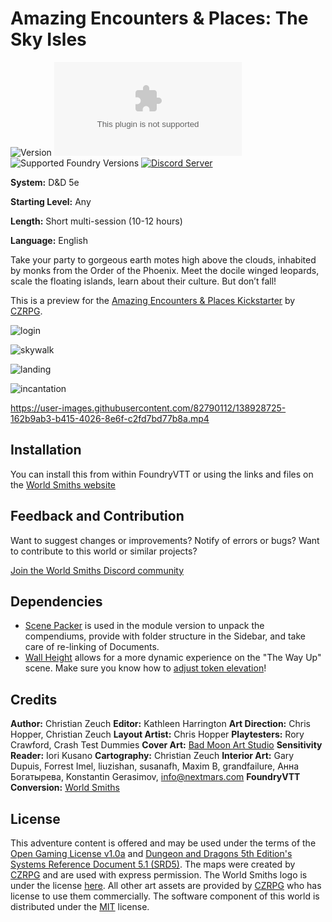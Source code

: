 # Amazing Encounters & Places: The Sky Isles

![Version](https://img.shields.io/github/v/tag/World-Smiths/the-sky-isles?label=Version&style=flat-square&color=2577a1) ![Latest Release Download Count](https://img.shields.io/github/downloads/World-Smiths/the-sky-isles/latest/world.zip?label=Downloads&style=flat-square&color=9b43a8) ![Supported Foundry Versions](https://img.shields.io/endpoint?url=https://foundryshields.com/version?url=https://raw.githubusercontent.com/World-Smiths/the-sky-isles/main/world.json&style=flat-square&color=ff6400) [![Discord Server](https://img.shields.io/badge/-Discord-%232c2f33?style=flat-square&logo=discord)](https://discord.gg/2YCFD8fxG7)

**System:** D&D 5e

**Starting Level:** Any

**Length:** Short multi-session (10-12 hours)

**Language:** English

Take your party to gorgeous earth motes high above the clouds, inhabited by monks from the Order of the Phoenix. Meet the docile winged leopards, scale the floating islands, learn about their culture. But don’t fall!

This is a preview for the [Amazing Encounters & Places Kickstarter](https://www.kickstarter.com/projects/2071391541/amazing-encounters-and-places-vol-1-5e) by [CZRPG](https://czrpg.com/).

![login](https://user-images.githubusercontent.com/82790112/138794786-f839e9da-b43f-4767-af50-016f00e4250c.png)

![skywalk](https://user-images.githubusercontent.com/82790112/138880390-695d00e5-23ed-4c7d-85ed-da693b16cc83.gif)

![landing](https://media.discordapp.net/attachments/892517753905365002/902358803331301426/unknown.png)

![incantation](https://user-images.githubusercontent.com/82790112/138797534-3d18a62c-d06d-4114-b557-9dead1979ada.gif)

https://user-images.githubusercontent.com/82790112/138928725-162b9ab3-b415-4026-8e6f-c2fd7bd77b8a.mp4

## Installation

You can install this from within FoundryVTT or using the links and files on the [World Smiths website](https://world-smiths.github.io/page)

## Feedback and Contribution

Want to suggest changes or improvements? Notify of errors or bugs?
Want to contribute to this world or similar projects?

[Join the World Smiths Discord community](https://discord.gg/2YCFD8fxG7)

## Dependencies

* [Scene Packer](https://foundryvtt.com/packages/scene-packer) is used in the module version to unpack the compendiums, provide with folder structure in the Sidebar, and take care of re-linking of Documents.
* [Wall Height](https://foundryvtt.com/packages/wall-height) allows for a more dynamic experience on the "The Way Up" scene. Make sure you know how to [adjust token elevation](https://foundryvtt.com/article/tokens)!

## Credits

**Author:** Christian Zeuch
**Editor:** Kathleen Harrington
**Art Direction:** Chris Hopper, Christian Zeuch
**Layout Artist:** Chris Hopper
**Playtesters:** Rory Crawford, Crash Test Dummies
**Cover Art:** [Bad Moon Art Studio](www.badmoonart.com)
**Sensitivity Reader:** Iori Kusano
**Cartography:** Christian Zeuch
**Interior Art:** Gary Dupuis, Forrest Imel, liuzishan, susanafh, Maxim B, grandfailure, Анна Богатырева, Konstantin Gerasimov, [info@nextmars.com](mailto:info@nextmars.com)
**FoundryVTT Conversion:** [World Smiths](https://world-smiths.github.io/page)

## License

This adventure content is offered and may be used under the terms of the [Open Gaming License v1.0a](./OGL.txt) and [Dungeon and Dragons 5th Edition's Systems Reference Document 5.1 (SRD5)](https://media.wizards.com/2016/downloads/DND/SRD-OGL_V5.1.pdf).
The maps were created by [CZRPG](https://czrpg.com/) and are used with express permission.
The World Smiths logo is under the license [here](https://github.com/World-Smiths/documentation#license).
All other art assets are provided by [CZRPG](https://czrpg.com/) who has license to use them commercially.
The software component of this world is distributed under the [MIT](./LICENSE) license.
